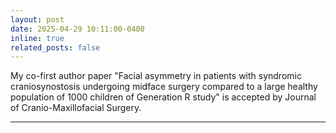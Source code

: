 ```yaml
---
layout: post
date: 2025-04-29 10:11:00-0400
inline: true
related_posts: false
---
```

My co-first author paper "Facial asymmetry in patients with syndromic craniosynostosis undergoing midface surgery
compared to a large healthy population of 1000 children of Generation R study" is accepted by Journal of Cranio-Maxillofacial Surgery.


***
